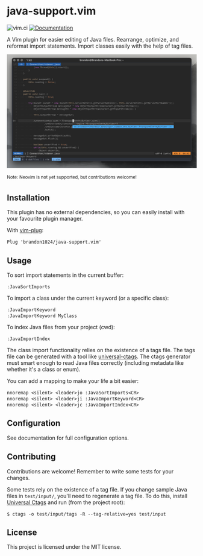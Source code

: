 # java-support.vim
![vim.ci](https://img.shields.io/github/workflow/status/brandon1024/java-support.vim/vim.ci)
[![Documentation](https://img.shields.io/badge/Documentation-java--support.txt-brightgreen)](https://github.com/brandon1024/java-support.vim/blob/main/doc/java-support.txt)

A Vim plugin for easier editing of Java files. Rearrange, optimize, and
reformat import statements. Import classes easily with the help of tag files.

![](.github/screenshot.png)

<sup>Note: Neovim is not yet supported, but contributions welcome!</sup>

## Installation
This plugin has no external dependencies, so you can easily install with your
favourite plugin manager.

With [vim-plug](https://github.com/junegunn/vim-plug):
```vim
Plug 'brandon1024/java-support.vim'
```

## Usage
To sort import statements in the current buffer:
```vim
:JavaSortImports
```

To import a class under the current keyword (or a specific class):
```vim
:JavaImportKeyword
:JavaImportKeyword MyClass
```

To index Java files from your project (cwd):
```vim
:JavaImportIndex
```

The class import functionality relies on the existence of a tags file. The tags
file can be generated with a tool like
[universal-ctags](https://github.com/universal-ctags/ctags). The ctags
generator must smart enough to read Java files correctly (including metadata
like whether it's a class or enum).

You can add a mapping to make your life a bit easier:
```vim
nnoremap <silent> <leader>jo :JavaSortImports<CR>
nnoremap <silent> <leader>ji :JavaImportKeyword<CR>
nnoremap <silent> <leader>jc :JavaImportIndex<CR>
```

## Configuration
See documentation for full configuration options.

## Contributing
Contributions are welcome! Remember to write some tests for your changes.

Some tests rely on the existence of a tag file. If you change sample Java files
in `test/input/`, you'll need to regenerate a tag file. To do this, install
[Universal Ctags](https://github.com/universal-ctags/ctags) and run (from the
project root):
```
$ ctags -o test/input/tags -R --tag-relative=yes test/input
```

## License
This project is licensed under the MIT license.

